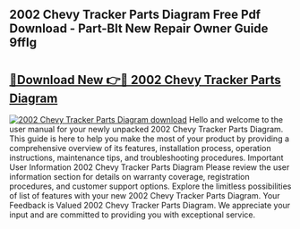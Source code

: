 ## 2002 Chevy Tracker Parts Diagram Free Pdf Download - Part-Blt New Repair Owner Guide 9ffIg

# <h2><a href="http://dfkpm03.blite.top/?on=2002+Chevy+Tracker+Parts+Diagram">🔗Download New 👉🔴 2002 Chevy Tracker Parts Diagram</a></h2>

[![2002 Chevy Tracker Parts Diagram download](https://i.imgur.com/lujVjoI.png)](http://dfkpm03.blite.top/?on=2002+Chevy+Tracker+Parts+Diagram)
Hello and welcome to the user manual for your newly unpacked 2002 Chevy Tracker Parts Diagram. This guide is here to help you make the most of your product by providing a comprehensive overview of its features, installation process, operation instructions, maintenance tips, and troubleshooting procedures. Important User Information 2002 Chevy Tracker Parts Diagram Please review the user information section for details on warranty coverage, registration procedures, and customer support options. Explore the limitless possibilities of list of features with your new 2002 Chevy Tracker Parts Diagram. Your Feedback is Valued 2002 Chevy Tracker Parts Diagram. We appreciate your input and are committed to providing you with exceptional service.
